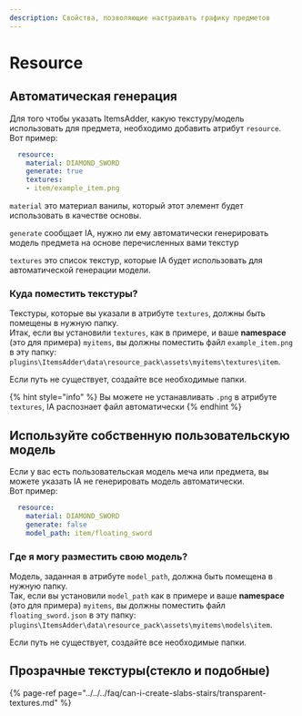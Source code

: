 ```yaml
---
description: Свойства, позволяющие настраивать графику предметов
---
```


# Resource

## Автоматическая генерация

Для того чтобы указать ItemsAdder, какую текстуру/модель использовать для предмета, необходимо добавить атрибут `resource`.  
Вот пример:

```yaml
  resource:
    material: DIAMOND_SWORD
    generate: true
    textures:
    - item/example_item.png
```

`material` это материал ванилы, который этот элемент будет использовать в качестве основы.

`generate` сообщает IA, нужно ли ему автоматически генерировать модель предмета на основе перечисленных вами текстур

`textures` это список текстур, которые IA будет использовать для автоматической генерации модели.

### Куда поместить текстуры?

Текстуры, которые вы указали в атрибуте `textures`, должны быть помещены в нужную папку.  
Итак, если вы установили `textures`, как в примере, и ваше **namespace** \(это для примера\) `myitems`, вы должны поместить файл `example_item.png` в эту папку: `plugins\ItemsAdder\data\resource_pack\assets\myitems\textures\item`.

Если путь не существует, создайте все необходимые папки.

{% hint style="info" %}
Вы можете не устанавливать `.png` в атрибуте `textures`, IA распознает файл автоматически
{% endhint %}

## Используйте собственную пользовательскую модель

Если у вас есть пользовательская модель меча или предмета, вы можете указать IA не генерировать модель автоматически.  
Вот пример:

```yaml
  resource:
    material: DIAMOND_SWORD
    generate: false
    model_path: item/floating_sword

```

### Где я могу разместить свою модель?

Модель, заданная в атрибуте `model_path`, должна быть помещена в нужную папку.  
Так, если вы установили `model_path` как в примере и ваше **namespace** \(это для примера\) `myitems`, вы должны поместить файл `floating_sword.json` в эту папку: `plugins\ItemsAdder\data\resource_pack\assets\myitems\models\item`.

Если путь не существует, создайте все необходимые папки.

## Прозрачные текстуры\(стекло и подобные\)

{% page-ref page="../../../faq/can-i-create-slabs-stairs/transparent-textures.md" %}

